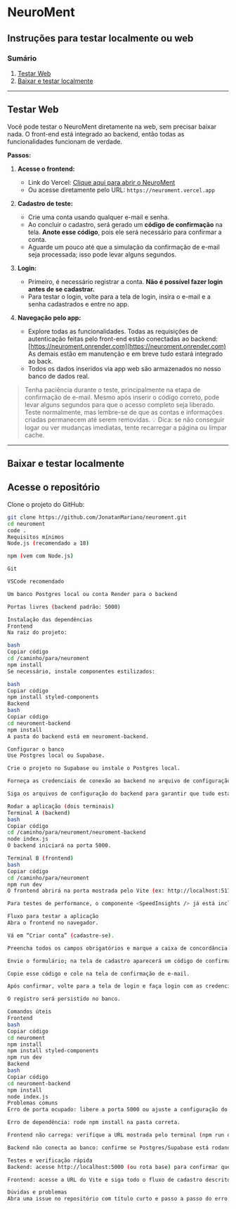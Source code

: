 # NeuroMent

## Instruções para testar localmente ou web

### Sumário
1. [Testar Web](#testar-web)
2. [Baixar e testar localmente](#baixar-e-testar-localmente)

---

## Testar Web

Você pode testar o NeuroMent diretamente na web, sem precisar baixar nada. O front-end está integrado ao backend, então todas as funcionalidades funcionam de verdade.

**Passos:**

1. **Acesse o frontend:**
   - Link do Vercel: [Clique aqui para abrir o NeuroMent](https://neuroment.vercel.app)  
   - Ou acesse diretamente pelo URL: `https://neuroment.vercel.app`  

2. **Cadastro de teste:**
   - Crie uma conta usando qualquer e-mail e senha.  
   - Ao concluir o cadastro, será gerado um **código de confirmação** na tela. **Anote esse código**, pois ele será necessário para confirmar a conta.  
   - Aguarde um pouco até que a simulação da confirmação de e-mail seja processada; isso pode levar alguns segundos.

3. **Login:**
   - Primeiro, é necessário registrar a conta. **Não é possível fazer login antes de se cadastrar.**  
   - Para testar o login, volte para a tela de login, insira o e-mail e a senha cadastrados e entre no app.

4. **Navegação pelo app:**
   - Explore todas as funcionalidades. Todas as requisições de autenticação feitas pelo front-end estão conectadas ao backend: [https://neuroment.onrender.com](https://neuroment.onrender.com) As demais estão em manutenção e em breve tudo estará integrado ao back.
   - Todos os dados inseridos via app web são armazenados no nosso banco de dados real.

> Tenha paciência durante o teste, principalmente na etapa de confirmação de e-mail. Mesmo após inserir o código correto, pode levar alguns segundos para que o acesso completo seja liberado.
> Teste normalmente, mas lembre-se de que as contas e informações criadas permanecem até serem removidas. 
> 💡 Dica: se não conseguir logar ou ver mudanças imediatas, tente recarregar a página ou limpar cache.  

---

## Baixar e testar localmente

## Acesse o repositório
Clone o projeto do GitHub:

```bash
git clone https://github.com/JonatanMariano/neuroment.git
cd neuroment
code .
Requisitos mínimos
Node.js (recomendado ≥ 18)

npm (vem com Node.js)

Git

VSCode recomendado

Um banco Postgres local ou conta Render para o backend

Portas livres (backend padrão: 5000)

Instalação das dependências
Frontend
Na raiz do projeto:

bash
Copiar código
cd /caminho/para/neuroment
npm install
Se necessário, instale componentes estilizados:

bash
Copiar código
npm install styled-components
Backend
bash
Copiar código
cd neuroment-backend
npm install
A pasta do backend está em neuroment-backend.

Configurar o banco
Use Postgres local ou Supabase.

Crie o projeto no Supabase ou instale o Postgres local.

Forneça as credenciais de conexão ao backend no arquivo de configuração indicado dentro da pasta neuroment-backend.

Siga os arquivos de configuração do backend para garantir que tudo está correto.

Rodar a aplicação (dois terminais)
Terminal A (backend)
bash
Copiar código
cd /caminho/para/neuroment/neuroment-backend
node index.js
O backend iniciará na porta 5000.

Terminal B (frontend)
bash
Copiar código
cd /caminho/para/neuroment
npm run dev
O frontend abrirá na porta mostrada pelo Vite (ex: http://localhost:5173).

Para testes de performance, o componente <SpeedInsights /> já está incluso no frontend.

Fluxo para testar a aplicação
Abra o frontend no navegador.

Vá em “Criar conta” (cadastre-se).

Preencha todos os campos obrigatórios e marque a caixa de concordância.

Envie o formulário; na tela de cadastro aparecerá um código de confirmação de 6 dígitos.

Copie esse código e cole na tela de confirmação de e-mail.

Após confirmar, volte para a tela de login e faça login com as credenciais criadas.

O registro será persistido no banco.

Comandos úteis
Frontend
bash
Copiar código
cd neuroment
npm install
npm install styled-components
npm run dev
Backend
bash
Copiar código
cd neuroment-backend
npm install
node index.js
Problemas comuns
Erro de porta ocupado: libere a porta 5000 ou ajuste a configuração do backend.

Erro de dependência: rode npm install na pasta correta.

Frontend não carrega: verifique a URL mostrada pelo terminal (npm run dev).

Backend não conecta ao banco: confirme se Postgres/Supabase está rodando e se as credenciais estão corretas.

Testes e verificação rápida
Backend: acesse http://localhost:5000 (ou rota base) para confirmar que está ativo.

Frontend: acesse a URL do Vite e siga todo o fluxo de cadastro descrito acima.

Dúvidas e problemas
Abra uma issue no repositório com título curto e passo a passo do erro.
